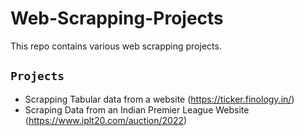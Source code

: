 # Web-Scrapping-Projects

This repo contains various web scrapping projects.

## `Projects`

- Scrapping Tabular data from a website (https://ticker.finology.in/)
- Scraping Data from an Indian Premier League Website (https://www.iplt20.com/auction/2022)
